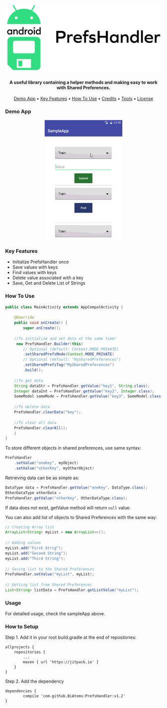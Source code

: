 <h1 align="center">
  <br>
  <a href="https://github.com/BiAtoms/PrefsHandler"><img src="https://raw.githubusercontent.com/BiAtoms/PrefsHandler/master/screenshots/PrefsLogo.png" alt="Neural Network Visualizer" width="500"></a>
</h1>

<h4 align="center">A useful library containing a helper methods and making easy to work with Shared Preferences.</h4>

<p align="center">
	<a href="#demo-app">Demo App</a> •
    <a href="#key-fearures">Key Features</a> •
  	<a href="#how-to-use">How To Use</a> •
  	<a href="#credits">Credits</a> •
  	<a href="#tools">Tools</a> •
  	<a href="#license">License</a>
</p>

### Demo App

<p align="center">
  <a href="https://github.com/DummyTeam/7-NeuralNetwork_OO">
    <img  width="250" src="https://raw.githubusercontent.com/BiAtoms/PrefsHandler/master/screenshots/sampleApp.gif" alt="Neural Network Visualizer">
  </a>
</p>


### Key Features

* Initialize PrefsHandler once
* Save values with keys
* Find values with keys
* Delete value associated with a key
* Save, Get and Delete List of Strings


### How To Use


```java
public class MainActivity extends AppCompatActivity {

    @Override
    public void onCreate() {
        super.onCreate();

	//To initialize and set data at the same time!
     new PrefsHandler.Builder(this)
     	// Optional (default: Context.MODE_PRIVATE)
        .setSharedPrefsMode(Context.MODE_PRIVATE)
        // Optional (default: "MySharedPreferences")
        .setSharedPrefsTag("MySharedPreferences")
        .build();

	//To get data
	String dataStr = PrefsHandler.getValue("key1", String.class);
	Integer dataInt = PrefsHandler.getValue("key2", Integer.class);
	SomeModel someMode = PrefsHandler.getValue("key3", SomeModel.class);

	//To delete data
	PrefsHandler.clearData("key");

	//To clear all data
	PrefsHandler.clearAll();
    }
}
```


To store different objects in shared preferences, use same syntax:

````java
PrefsHandler
	.setValue("oneKey", myObject)
	.setValue("otherKey", myOtherObject)
````

Retrieving data can be as simple as:

````java
DataType data = PrefsHandler.getValue("oneKey", DataType.class);
OtherDataType otherData =
PrefsHandler.getValue("otherKey", OtherDataType.class);
````
If data does not exist, getValue method will return `null` value.

You can also add list of objects to Shared Preferences with the same way:

````java
// Creating Array list
ArrayList<String> myList = new ArrayList<>();

// Adding values
myList.add("First Strig");
myList.add("Second String");
myList.add("Third String");

// Saving list to the Shared Preferences
PrefsHandler.setValue("myList", myList);

// Getting list from Shared Preferences
List<String> listData = PrefsHandler.getListValue("myList");
````


### Usage

For detailed usage, check the sampleApp above.

### How to Setup
Step 1. Add it in your root build.gradle at the end of repositories:

	allprojects {
		repositories {
			...
			maven { url 'https://jitpack.io' }
		}
	}
  
Step 2. Add the dependency

	dependencies {
	        compile 'com.github.BiAtoms:PrefsHandler:v1.2'
	}
	
